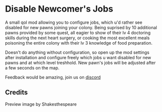 # Disable Newcomer's Jobs

A small qol mod allowing you to configure jobs, which u'd rather see disabled for new pawns joining your colony. Being suprised by 10 additional pawns provided by some quest, all eagier to show of their lv 4 doctoring skills during the next heart surgery, or cooking the most excellent meals poisoning the entire colony with their lv 3 knowledge of food preparation.

Doesn't do anything without configuration, so open up the mod settings after installation and configure freely which jobs u want disabled for new pawns and at which level treshhold. New pawn's jobs will be adjusted after a few seconds on the map.

Feedback would be amazing, join us on <a href="https://discord.gg/KwaRubs2kx">discord</a>  

## Credits 
Preview image by Shakesthespeare